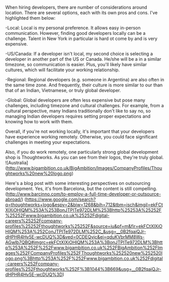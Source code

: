 When hiring developers, there are number of considerations around location. There are several options, each with its own pros and cons. I've highlighted them below: 

-Local: Local is my personal preference. It allows easy in-person communication. However, finding good developers locally can be a challenge. Talent in New York in particular is hard ot come by and is very expensive. 

-US/Canada: If a developer isn't local, my second choice is selecting a developer in another part of the US or Canada. He/she will be a in a similar timezone, so communication is easier. Plus, you'll likely have similar cultures, which will facilitate your working relationship. 

-Regional: Regional developers (e.g. someone in Argentina) are also often in the same time zone. And frequently, their culture is more similar to our than that of an Indian, Vietnamese, or truly global developer.

-Global: Global developers are often less expensive but pose many challenges, including timezone and cultural challenges. For example, from a cultural perspective, many Indians traditionally don't like to say no, so managing Indian developers requires setting proper expectations and knowing how to work with them. 

Overall, if you're not working locally, it's important that your developers have experience working remotely. Otherwise, you could face significant challenges in meeting your expectations. 

Also, if you do work remotely, one particularly strong global development shop is Thoughtworks. 
As you can see from their logos, they're truly global.
![Australia] (http://www.bigambition.co.uk/BigAmbition/Images/CompanyProfiles/Thoughtworks%20new%20logo.png)


Here's a blog post with some interesting perspectives on outsourcing development. Yes, it's from Barcelona, but the content is still compelling. (http://www.barcinno.com/to-employ-a-full-time-developer-or-outsource-abroad/) 
(https://www.google.com/search?q=thoughtworks+logo&espv=2&biw=1268&bih=712&tbm=isch&imgil=ekFCtXlXiOHIQM%253A%253BonJTPITe972DLM%253Bhttp%25253A%25252F%25252Fwww.bigambition.co.uk%25252Fdigital-careers%25252Fcompany-profiles%25252Fthoughtworks%25252F&source=iu&pf=m&fir=ekFCtXlXiOHIQM%253A%252ConJTPITe972DLM%252C_&usg=__0B2fqaiQJr-dHPHR4Hv5E-wcDUQ%3D&ved=0CDEQyjc&ei=qduKVbrMM8Ws-AGwlb7QBQ#imgrc=ekFCtXlXiOHIQM%253A%3BonJTPITe972DLM%3Bhttp%253A%252F%252Fwww.bigambition.co.uk%252FBigAmbition%252FImages%252FCompanyProfiles%252FThoughtworks%252520new%252520logo.png%3Bhttp%253A%252F%252Fwww.bigambition.co.uk%252Fdigital-careers%252Fcompany-profiles%252Fthoughtworks%252F%3B1044%3B669&usg=__0B2fqaiQJr-dHPHR4Hv5E-wcDUQ%3D)

